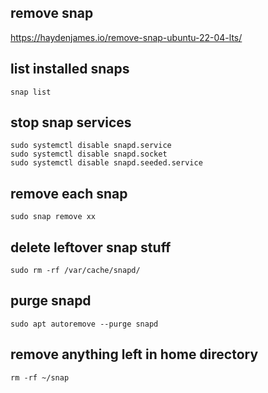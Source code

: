 ## remove snap
https://haydenjames.io/remove-snap-ubuntu-22-04-lts/

## list installed snaps
```
snap list
```

## stop snap services
```
sudo systemctl disable snapd.service
sudo systemctl disable snapd.socket
sudo systemctl disable snapd.seeded.service
```

## remove each snap
```
sudo snap remove xx
```

## delete leftover snap stuff
```
sudo rm -rf /var/cache/snapd/
```

## purge snapd 
```
sudo apt autoremove --purge snapd
```

## remove anything left in home directory
```
rm -rf ~/snap
```